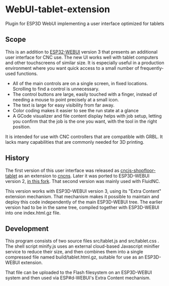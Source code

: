 # WebUI-tablet-extension
Plugin for ESP3D WebUI implementing a user interface optimized for tablets

## Scope

This is an addition to [ESP32-WEBUI](https://github.com/luc-github/ESP3D-WEBUI.git) version 3 that presents an additional user interface for CNC use.  The new UI works well with
tablet computers and other touchscreens of similar size.  It is especially useful in a production environment where you want quick access to a small number of
frequently-used functions.

* All of the main controls are on a single screen, in fixed locations.  Scrolling to find a control is unnecessary.
* The control buttons are large, easily touched with a finger, instead of needing a mouse to point precisely at a small icon.
* The text is large for easy visibility from far away.
* Color coding makes it easier to see the run state at a glance
* A GCode visualizer and file content display helps with job setup, letting you confirm that the job is the one you want, with the tool in the right position.

It is intended for use with CNC controllers that are compatible with GRBL.  It lacks many capabilities that are commonly needed for 3D printing.

## History

The first version of this user interface was released as [cncjs-shopfloor-tablet](https://github.com/MitchBradley/cncjs-shopfloor-tablet.git) as an extension to [cncns](https://github.com/cncjs/cncjs.git).  Later it was ported to ESP3D-WEBUI version 2, [in this fork](https://github.com/MitchBradley/ESP3D-WEBUI.git/tree/#revamp).  That second version was mainly used with FluidNC.

This version works with ESP3D-WEBUI version 3, using its "Extra Content" extension mechanism.  That mechanism makes it possible to maintain and deploy this code independently of the main ESP3D-WEBUI tree.  The earlier version had to be in the same tree, compiled together with ESP3D-WEBUI into one index.html.gz file.

## Development

This program consists of two source files src/tablet.js and src/tablet.css .  The shell script minify.js uses an external cloud-based Javascript minifier service to reduce their size, and then combines them into a single compressed file named build/tablet.html.gz, suitable for use as an ESP3D-WEBUI extension.

That file can be uploaded to the Flash filesystem on an ESP3D-WEBUI system and then used via ESP#d-WEBUI's Extra Content mechanism.
